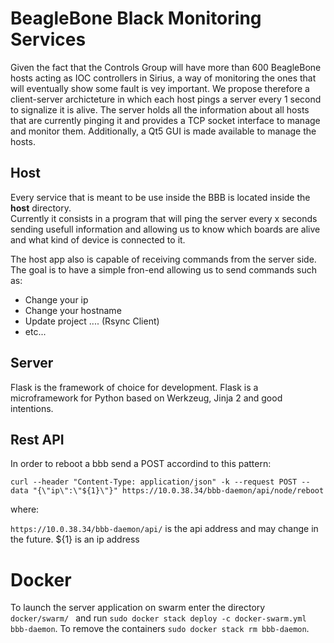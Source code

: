 # BeagleBone Black Monitoring Services

Given the fact that the Controls Group will have more than 600 BeagleBone hosts acting as IOC controllers in Sirius, a way of monitoring the ones that will eventually show some fault is vey important. We propose therefore a client-server archicteture in which each host pings a server every 1 second to signalize it is alive. The server holds all the information about all hosts that are currently pinging it and provides a TCP socket interface to manage and monitor them. Additionally, a Qt5 GUI is made available to manage the hosts.

## Host 

Every service that is meant to be use inside the BBB is located inside the <b>host</b> directory. <br>
Currently it consists in a program that will ping the server every x seconds sending usefull information and allowing us to know which boards are alive and what kind of device is connected to it.

The host app also is capable of receiving commands from the server side. The goal is to have a simple fron-end allowing us to send commands such as:
<ul>
    <li>Change your ip</li>
    <li>Change your hostname</li>
    <li>Update project .... (Rsync Client)</li>
    <li>etc...</li>
</ul>

## Server
Flask is the framework of choice for development.
Flask is a microframework for Python based on Werkzeug, Jinja 2 and good intentions. 

## Rest API
In order to reboot a bbb send a POST accordind to this pattern:
```
curl --header "Content-Type: application/json" -k --request POST --data "{\"ip\":\"${1}\"}" https://10.0.38.34/bbb-daemon/api/node/reboot

```
where: 

`https://10.0.38.34/bbb-daemon/api/` is the api address and may change in the future.
${1} is an ip address

# Docker
To launch the server application on swarm enter the directory `docker/swarm/ ` and run `sudo docker stack deploy -c docker-swarm.yml bbb-daemon`. To remove the containers `sudo docker stack rm bbb-daemon`.
